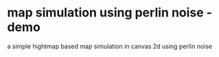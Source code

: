 # map simulation using perlin noise -demo
a simple hightmap based map simulation in canvas 2d using perlin noise
